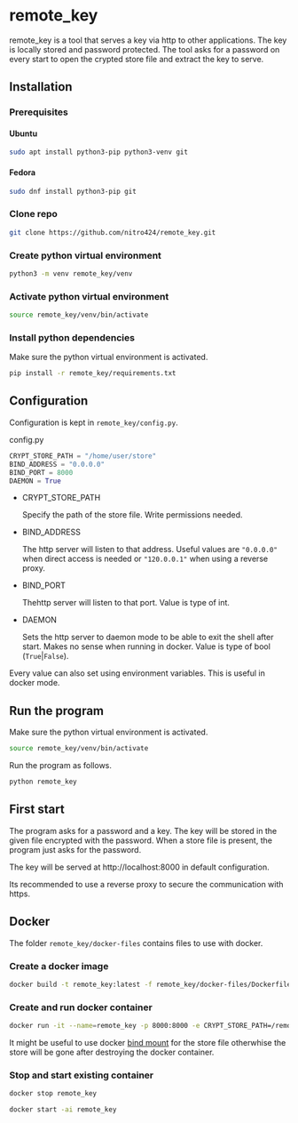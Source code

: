 # remote_key

remote_key is a tool that serves a key via http to other applications. The key is locally stored and password protected. The tool asks for a password on every start to open the crypted store file and extract the key to serve.

## Installation

### Prerequisites

#### Ubuntu

```bash
sudo apt install python3-pip python3-venv git
```

#### Fedora

```bash
sudo dnf install python3-pip git
```

### Clone repo

```bash
git clone https://github.com/nitro424/remote_key.git
```

### Create python virtual environment

```bash
python3 -m venv remote_key/venv
```

### Activate python virtual environment

```bash
source remote_key/venv/bin/activate
```

### Install python dependencies

Make sure the python virtual environment is activated.

```bash
pip install -r remote_key/requirements.txt
```

## Configuration

Configuration is kept in `remote_key/config.py`.

config.py

```python
CRYPT_STORE_PATH = "/home/user/store"
BIND_ADDRESS = "0.0.0.0"
BIND_PORT = 8000
DAEMON = True
```

-   CRYPT_STORE_PATH

    Specify the path of the store file. Write permissions needed.

-   BIND_ADDRESS

    The http server will listen to that address. Useful values are `"0.0.0.0"` when direct access is needed or `"120.0.0.1"` when using a reverse proxy.

-   BIND_PORT

    Thehttp server will listen to that port. Value is type of int.

-   DAEMON

    Sets the http server to daemon mode to be able to exit the shell after start. Makes no sense when running in docker. Value is type of bool (`True`|`False`).

Every value can also set using environment variables. This is useful in docker mode.

## Run the program

Make sure the python virtual environment is activated.

```bash
source remote_key/venv/bin/activate
```

Run the program as follows.

```bash
python remote_key
```

## First start

The program asks for a password and a key. The key will be stored in the given file encrypted with the password. When a store file is present, the program just asks for the password.

The key will be served at http://localhost:8000 in default configuration.

Its recommended to use a reverse proxy to secure the communication with https.

## Docker

The folder `remote_key/docker-files` contains files to use with docker.

### Create a docker image

```bash
docker build -t remote_key:latest -f remote_key/docker-files/Dockerfile remote_key
```

### Create and run docker container

```bash
docker run -it --name=remote_key -p 8000:8000 -e CRYPT_STORE_PATH=/remote_key/store -e DAEMON=False remote_key
```

It might be useful to use docker [bind mount](https://docs.docker.com/storage/bind-mounts/) for the store file otherwhise the store will be gone after destroying the docker container.

### Stop and start existing container

```bash
docker stop remote_key
```

```bash
docker start -ai remote_key
```
